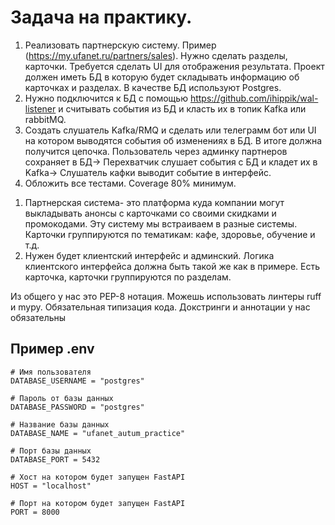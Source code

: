 # Задача на практику. 
1) Реализовать партнерскую систему. Пример (https://my.ufanet.ru/partners/sales). Нужно сделать разделы, карточки. Требуется сделать UI для отображения результата. Проект должен иметь БД в которую будет складывать информацию об карточках и разделах. В качестве БД используют Postgres.
2) Нужно подключится к БД с помощью https://github.com/ihippik/wal-listener и считывать события из БД и класть их в топик Kafka или rabbitMQ.
3) Создать слушатель Kafka/RMQ и сделать или телеграмм бот или UI на котором выводятся события об изменениях в БД.
В итоге должна получится цепочка. Пользователь через админку партнеров сохраняет в БД-> Перехватчик слушает события с БД и кладет их в Kafka-> Слушатель кафки выводит событие в интерфейс.
4) Обложить все тестами. Coverage 80% минимум.

1. Партнерская система- это платформа куда компании могут выкладывать анонсы с карточками со своими скидками и промокодами. Эту систему мы встраиваем в разные системы. Карточки группируются по тематикам: кафе, здоровье, обучение и т.д. 
2. Нужен будет клиентский интерфейс и админский. Логика клиентского интерфейса должна быть такой же как в примере. Есть карточка, карточки группируются по разделам.

Из общего у нас это PEP-8 нотация. Можешь использовать линтеры ruff и mypy. Обязательная типизация кода.
Докстринги и аннотации у нас обязательны

## Пример .env
```
# Имя пользователя
DATABASE_USERNAME = "postgres"

# Пароль от базы данных
DATABASE_PASSWORD = "postgres"

# Название базы данных
DATABASE_NAME = "ufanet_autum_practice"

# Порт базы данных
DATABASE_PORT = 5432

# Хост на котором будет запущен FastAPI
HOST = "localhost"

# Порт на котором будет запущен FastAPI
PORT = 8000
```